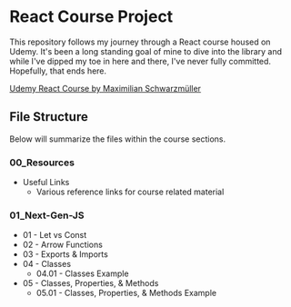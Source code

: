# React Course Project
This repository follows my journey through a React course housed on Udemy.  It's been a long standing goal of mine to dive into the library and while I've dipped my toe in here and there, I've never fully committed.  Hopefully, that ends here.

[Udemy React Course by Maximilian Schwarzmüller](https://www.udemy.com/course/react-the-complete-guide-incl-redux/)

## File Structure
Below will summarize the files within the course sections.
### 00_Resources
* Useful Links
  * Various reference links for course related material

### 01_Next-Gen-JS
* 01 - Let vs Const
* 02 - Arrow Functions
* 03 - Exports & Imports
* 04 - Classes
  * 04.01 - Classes Example
* 05 - Classes, Properties, & Methods
  * 05.01 - Classes, Properties, & Methods Example